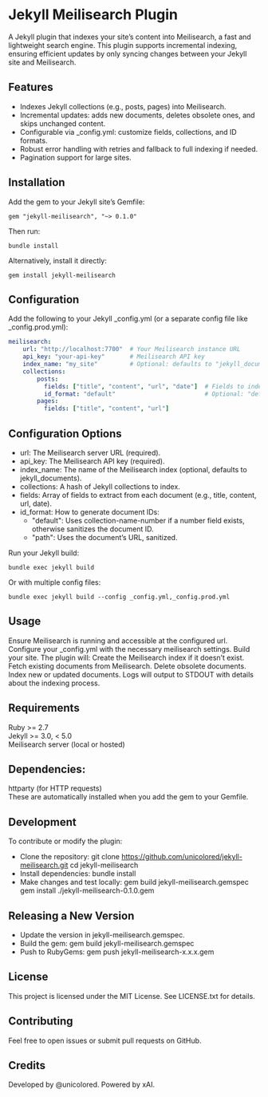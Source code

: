 # Jekyll Meilisearch Plugin
A Jekyll plugin that indexes your site’s content into Meilisearch, a fast and lightweight search engine. This plugin supports incremental indexing, ensuring efficient updates by only syncing changes between your Jekyll site and Meilisearch.

## Features
- Indexes Jekyll collections (e.g., posts, pages) into Meilisearch.
- Incremental updates: adds new documents, deletes obsolete ones, and skips unchanged content.
- Configurable via _config.yml: customize fields, collections, and ID formats.
- Robust error handling with retries and fallback to full indexing if needed.
- Pagination support for large sites.

## Installation
Add the gem to your Jekyll site’s Gemfile:

```shell
gem "jekyll-meilisearch", "~> 0.1.0"
```

Then run:

```shell
bundle install
```

Alternatively, install it directly:

```shell
gem install jekyll-meilisearch
```

## Configuration
Add the following to your Jekyll _config.yml (or a separate config file like _config.prod.yml):

```yaml
meilisearch:
    url: "http://localhost:7700"  # Your Meilisearch instance URL
    api_key: "your-api-key"       # Meilisearch API key
    index_name: "my_site"         # Optional: defaults to "jekyll_documents"
    collections:
        posts:
          fields: ["title", "content", "url", "date"]  # Fields to index
          id_format: "default"                         # Optional: "default" or "path"
        pages:
          fields: ["title", "content", "url"]
```

## Configuration Options
- url: The Meilisearch server URL (required).
- api_key: The Meilisearch API key (required).
- index_name: The name of the Meilisearch index (optional, defaults to jekyll_documents).
- collections: A hash of Jekyll collections to index.
- fields: Array of fields to extract from each document (e.g., title, content, url, date).
- id_format: How to generate document IDs:
  - "default": Uses collection-name-number if a number field exists, otherwise sanitizes the document ID.
  - "path": Uses the document’s URL, sanitized.

Run your Jekyll build:

```shell
bundle exec jekyll build
```

Or with multiple config files:

```shell
bundle exec jekyll build --config _config.yml,_config.prod.yml
```

## Usage
Ensure Meilisearch is running and accessible at the configured url.
Configure your _config.yml with the necessary meilisearch settings.
Build your site. The plugin will:
Create the Meilisearch index if it doesn’t exist.
Fetch existing documents from Meilisearch.
Delete obsolete documents.
Index new or updated documents.
Logs will output to STDOUT with details about the indexing process.

## Requirements
Ruby >= 2.7  
Jekyll >= 3.0, < 5.0  
Meilisearch server (local or hosted)

## Dependencies:
httparty (for HTTP requests)  
These are automatically installed when you add the gem to your Gemfile.

## Development
To contribute or modify the plugin:

- Clone the repository: git clone https://github.com/unicolored/jekyll-meilisearch.git cd jekyll-meilisearch
- Install dependencies: bundle install
- Make changes and test locally: gem build jekyll-meilisearch.gemspec gem install ./jekyll-meilisearch-0.1.0.gem

## Releasing a New Version
- Update the version in jekyll-meilisearch.gemspec.
- Build the gem: gem build jekyll-meilisearch.gemspec
- Push to RubyGems: gem push jekyll-meilisearch-x.x.x.gem

## License
This project is licensed under the MIT License. See LICENSE.txt for details.

## Contributing
Feel free to open issues or submit pull requests on GitHub.

## Credits
Developed by @unicolored. Powered by xAI.